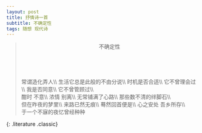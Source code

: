 ```yaml
---
layout: post
title: 抒情诗一首
subtitle: 不确定性
tags: 随想 现代诗
---
```


> <header>不确定性</header>
> <br>
> 常谓造化弄人\\
> 生活它总是此般的不由分说\\
> 时机是否合适\\
> 它不曾理会过\\
> 我是否同意\\
> 它不曾管顾过\\
> <br>
> 酣时 不意\\
> 浓情 别离\\
> 无常铺满了心路\\
> 那些数不清的绊脚石\\
> <br>
> 但在昨夜的梦里\\
> 来路已然无痕\\
> 蓦然回首便是\\
> 心之安处 吾乡所存\\
> <br>
> <footer>于一个不寐的夜忆曾经种种</footer>
{: .literature .classic}
